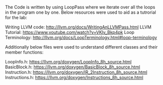 The Code is written by using LoopPass where we iterate over all the loops in the program one by one.
Below resources were used to aid as a tutrorial for the lab:

Writing LLVM code: http://llvm.org/docs/WritingAnLLVMPass.html
LLVM Tutorial: https://www.youtube.com/watch?v=VKIv_Bkp4pk
Loop Terminology: http://llvm.org/docs/LoopTerminology.html#loop-terminology

Additionally below files were used to understand different classes and their member functions:

LoopInfo.h:	https://llvm.org/doxygen/LoopInfo_8h_source.html
BasicBlock.h: 	https://llvm.org/doxygen/BasicBlock_8h_source.html
Instruction.h: 	https://llvm.org/doxygen/IR_2Instruction_8h_source.html
Instructions.h: https://llvm.org/doxygen/Instructions_8h_source.html
